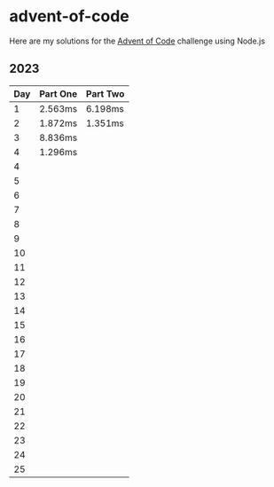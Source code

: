 # advent-of-code

Here are my solutions for the [Advent of Code](https://adventofcode.com) challenge using Node.js

## 2023

|  Day | Part One | Part Two | 
|---|---|---|
| 1 | 2.563ms | 6.198ms |
| 2 | 1.872ms |  1.351ms |
| 3 | 8.836ms |   |
| 4 | 1.296ms |   |
| 4 |  |   |
| 5 |  |   |
| 6 |  |   |
| 7 |  |   |
| 8 |  |   |
| 9 |  |   |
| 10 |  |   |
| 11 |  |   |
| 12 |  |   |
| 13 |  |   |
| 14 |  |   |
| 15 |  |   |
| 16 |  |   |
| 17 |  |   |
| 18 |  |   |
| 19 |  |   |
| 20 |  |   |
| 21 |  |   |
| 22 |  |   |
| 23 |  |   |
| 24 |  |   |
| 25 |  |   |
